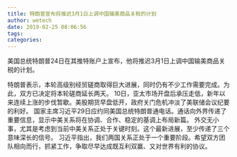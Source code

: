 ```yaml
---
title: 特朗普宣布将推迟3月1日上调中国输美商品关税的计划
author: wetech
date: 2019-02-25 08:06:56
tags: 
categories: 
---
```

 
<!-- more -->
美国总统特朗普24日在其推特账户上宣布，他将推迟3月1日上调中国输美商品关税的计划。
 
 
特朗普表示，本轮高级别经贸磋商取得巨大进展，同时仍有不少工作需要完成。为此，双方已决定将本轮磋商延长两天。
10日，亚太市场开盘后承压走低，新年以来连续上涨的步伐暂歇。美股期货早盘低开，政府关门危机冲淡了美联储会议纪要的利好。
国家主席习近平29日应约同美国总统特朗普通电话。通话向外界传递了重要信息，显示中美关系将在协调、合作、稳定的基调上布局新篇。
外交无小事，尤其是考虑到当前中美关系正处于关键时刻。这个最新进展，至少传递了三个意味深长的信号。
习近平指出，我们两国关系正处于一个重要阶段。希望双方团队相向而行，抓紧工作，争取尽早达成既互利双赢、又对世界有利的协议。
